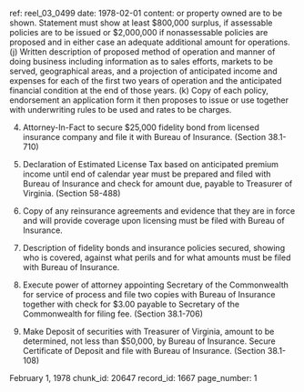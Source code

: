 ref: reel_03_0499
date: 1978-02-01
content: or property owned are to be shown. Statement must show at least $800,000 surplus, if assessable policies are to be issued or $2,000,000 if nonassessable policies are proposed and in either case an adequate additional amount for operations.
(j) Written description of proposed method of operation and manner of doing business including information as to sales efforts, markets to be served, geographical areas, and a projection of anticipated income and expenses for each of the first two years of operation and the anticipated financial condition at the end of those years.
(k) Copy of each policy, endorsement an application form it then proposes to issue or use together with underwriting rules to be used and rates to be charges.

4. Attorney-In-Fact to secure $25,000 fidelity bond from licensed insurance company and file it with Bureau of Insurance. (Section 38.1-710)

5. Declaration of Estimated License Tax based on anticipated premium income until end of calendar year must be prepared and filed with Bureau of Insurance and check for amount due, payable to Treasurer of Virginia. (Section 58-488)

6. Copy of any reinsurance agreements and evidence that they are in force and will provide coverage upon licensing must be filed with Bureau of Insurance.

7. Description of fidelity bonds and insurance policies secured, showing who is covered, against what perils and for what amounts must be filed with Bureau of Insurance.

8. Execute power of attorney appointing Secretary of the Commonwealth for service of process and file two copies with Bureau of Insurance together with check for $3.00 payable to Secretary of the Commonwealth for filing fee. (Section 38.1-706)

9. Make Deposit of securities with Treasurer of Virginia, amount to be determined, not less than $50,000, by Bureau of Insurance. Secure Certificate of Deposit and file with Bureau of Insurance. (Section 38.1-108)

February 1, 1978
chunk_id: 20647
record_id: 1667
page_number: 1


